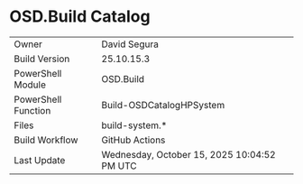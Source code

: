 ﻿# OSD.Build Catalog

| | |
|-|-|
| Owner | David Segura |
| Build Version | 25.10.15.3 |
| PowerShell Module | OSD.Build |
| PowerShell Function | Build-OSDCatalogHPSystem |
| Files | build-system.* |
| Build Workflow | GitHub Actions |
| Last Update | Wednesday, October 15, 2025 10:04:52 PM UTC |
